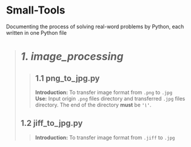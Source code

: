 # Small-Tools
Documenting the process of solving real-word problems by Python, each written in one Python file

> # *1. image_processing*
>> ## 1.1 png_to_jpg.py
>> **Introduction:** To transfer image format from ```.png``` to ```.jpg```  
   **Use:** Input origin ```.png``` files directory and transferred ```.jpg``` files directory.
The end of the directory **must** be ***```'\'```***.  
> ## 1.2 jiff_to_jpg.py  
>> **Introduction:** To transfer image format from ```.jiff``` to ```.jpg```
